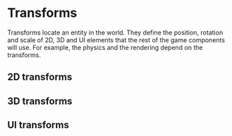 # Transforms

Transforms locate an entity in the world. They define the position, rotation and scale of 2D, 3D and UI elements that the rest of the game components will use.
For example, the physics and the rendering depend on the transforms.

## 2D transforms

## 3D transforms

## UI transforms
